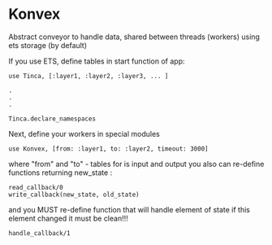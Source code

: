 Konvex
======

Abstract conveyor to handle data, shared between threads (workers) using ets storage (by default)

If you use ETS, define tables in start function of app:

```
use Tinca, [:layer1, :layer2, :layer3, ... ]

.
.
.

Tinca.declare_namespaces
```

Next, define your workers in special modules

```
use Konvex, [from: :layer1, to: :layer2, timeout: 3000]
```

where "from" and "to" - tables for is input and output
you also can re-define functions returning new_state : 

```
read_callback/0
write_callback(new_state, old_state)
```

and you MUST re-define function
that will handle element of state if this element changed
it must be clean!!!

```
handle_callback/1
```